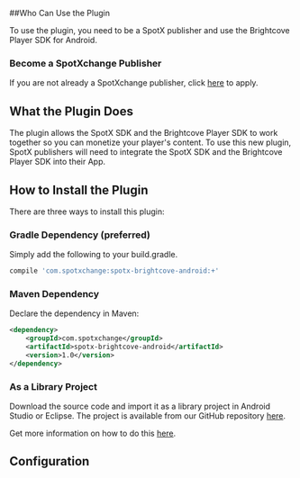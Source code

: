 ##Who Can Use the Plugin

To use the plugin, you need to be a SpotX publisher and use the Brightcove Player SDK for Android.

### Become a SpotXchange Publisher

If you are not already a SpotXchange publisher, click [here](http://www.spotxchange.com/publishers/apply-to-become-a-spotx-publisher/) to apply.

## What the Plugin Does

The plugin allows the SpotX SDK and the Brightcove Player SDK to work together so you can monetize your player's content. To use this new plugin, SpotX publishers will need to integrate the SpotX SDK and the Brightcove Player SDK into their App.


## How to Install the Plugin

There are three ways to install this plugin:

### Gradle Dependency (preferred)

Simply add the following to your build.gradle.

```groovy
compile 'com.spotxchange:spotx-brightcove-android:+'
```

### Maven Dependency

Declare the dependency in Maven:

```xml
<dependency>
    <groupId>com.spotxchange</groupId>
    <artifactId>spotx-brightcove-android</artifactId>
    <version>1.0</version>
</dependency>
```

### As a Library Project

Download the source code and import it as a library project in Android Studio or Eclipse. The project is available from our GitHub repository [here](https://github.com/spotxmobile/spotx-brightcove-android).

Get more information on how to do this [here](http://developer.android.com/tools/projects/index.html#LibraryProjects).

## Configuration
